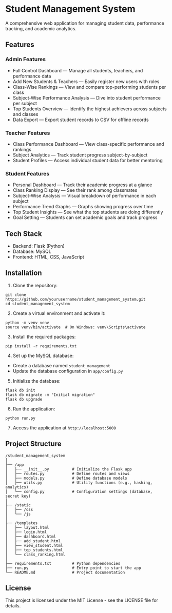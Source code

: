 # Student Management System

A comprehensive web application for managing student data, performance tracking, and academic analytics.

## Features

### Admin Features
- Full Control Dashboard — Manage all students, teachers, and performance data
- Add New Students & Teachers — Easily register new users with roles
- Class-Wise Rankings — View and compare top-performing students per class
- Subject-Wise Performance Analysis — Dive into student performance per subject
- Top Students Overview — Identify the highest achievers across subjects and classes
- Data Export — Export student records to CSV for offline records

### Teacher Features
- Class Performance Dashboard — View class-specific performance and rankings
- Subject Analytics — Track student progress subject-by-subject
- Student Profiles — Access individual student data for better mentoring

### Student Features
- Personal Dashboard — Track their academic progress at a glance
- Class Ranking Display — See their rank among classmates
- Subject-Wise Analysis — Visual breakdown of performance in each subject
- Performance Trend Graphs — Graphs showing progress over time
- Top Student Insights — See what the top students are doing differently
- Goal Setting — Students can set academic goals and track progress

## Tech Stack
- Backend: Flask (Python)
- Database: MySQL
- Frontend: HTML, CSS, JavaScript

## Installation

1. Clone the repository:
```
git clone https://github.com/yourusername/student_management_system.git
cd student_management_system
```

2. Create a virtual environment and activate it:
```
python -m venv venv
source venv/bin/activate  # On Windows: venv\Scripts\activate
```

3. Install the required packages:
```
pip install -r requirements.txt
```

4. Set up the MySQL database:
- Create a database named `student_management`
- Update the database configuration in `app/config.py`

5. Initialize the database:
```
flask db init
flask db migrate -m "Initial migration"
flask db upgrade
```

6. Run the application:
```
python run.py
```

7. Access the application at `http://localhost:5000`

## Project Structure
```
/student_management_system
│
├── /app
│   ├── __init__.py          # Initialize the Flask app
│   ├── routes.py            # Define routes and views
│   ├── models.py            # Define database models
│   ├── utils.py             # Utility functions (e.g., hashing, analytics)
│   └── config.py            # Configuration settings (database, secret key)
│
├── /static
│   ├── /css
│   └── /js
│
├── /templates
│   ├── layout.html
│   ├── login.html
│   ├── dashboard.html
│   ├── add_student.html
│   ├── view_student.html
│   ├── top_students.html
│   └── class_ranking.html
│
├── requirements.txt         # Python dependencies
├── run.py                   # Entry point to start the app
└── README.md                # Project documentation
```

## License
This project is licensed under the MIT License - see the LICENSE file for details. 
